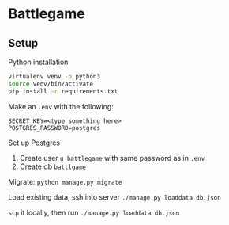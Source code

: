 # Battlegame

## Setup

Python installation
```bash
virtualenv venv -p python3
source venv/bin/activate
pip install -r requirements.txt
```

Make an `.env` with the following:
```
SECRET_KEY=<type something here>
POSTGRES_PASSWORD=postgres
```

Set up Postgres

1. Create user `u_battlegame` with same password as in `.env`
1. Create db `battlgame`


Migrate:
`python manage.py migrate`

Load existing data, ssh into server `./manage.py loaddata db.json`

`scp` it locally, then run `./manage.py loaddata db.json`
